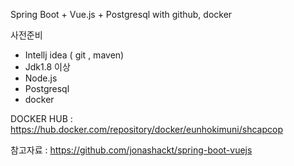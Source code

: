 Spring Boot + Vue.js + Postgresql with github, docker

사전준비

 - Intellj idea 
   ( git , maven)
 - Jdk1.8 이상
 - Node.js
 - Postgresql
 - docker
 
DOCKER HUB : https://hub.docker.com/repository/docker/eunhokimuni/shcapcop

참고자료 : https://github.com/jonashackt/spring-boot-vuejs 
